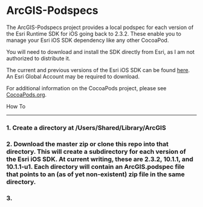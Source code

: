 ArcGIS-Podspecs
===============
The ArcGIS-Podspecs project provides a local podspec for each version of the Esri Runtime SDK for iOS going back to 2.3.2. These enable you to manage your Esri iOS SDK dependency like any other CocoaPod.

You will need to download and install the SDK directly from Esri, as I am not authorized to distribute it.

The current and previous versions of the Esri iOS SDK can be found [here](http://www.esri.com/apps/products/download/index.cfm?fuseaction=download.all#ArcGIS_Runtime_SDK_for_iOS). An Esri Global Account may be required to download.

For additional information on the CocoaPods project, please see [CocoaPods.org](http://cocoapods.org).

How To
______

### 1. Create a directory at /Users/Shared/Library/ArcGIS

### 2. Download the master zip or clone this repo into that directory. This will create a subdirectory for each version of the Esri iOS SDK. At current writing, these are 2.3.2, 10.1.1, and 10.1.1-u1. Each directory will contain an ArcGIS.podspec file that points to an (as of yet non-existent) zip file in the same directory.

### 3. 
